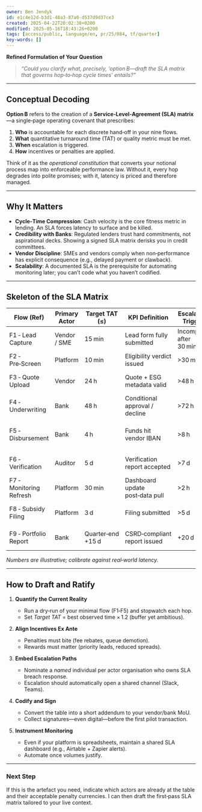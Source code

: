 ```yaml
---
owner: Ben Jendyk
id: e1c4e12d-b3d1-48a3-87a0-d537d9d37ce3
created: 2025-04-22T20:02:38+0200
modified: 2025-05-16T18:43:26+0200
tags: [access/public, language/en, pr/25/084, tf/quarter]
key-words: []
---
```


**Refined Formulation of Your Question**

> *“Could you clarify what, precisely, ‘option B—draft the SLA matrix that governs hop‑to‑hop cycle times’ entails?”*

---

## Conceptual Decoding

**Option B** refers to the creation of a **Service‑Level‑Agreement (SLA) matrix**—a single‑page operating covenant that prescribes:

1. **Who** is accountable for each discrete hand‑off in your nine flows.  
2. **What** quantitative turnaround time (TAT) or quality metric must be met.  
3. **When** escalation is triggered.  
4. **How** incentives or penalties are applied.

Think of it as the *operational constitution* that converts your notional process map into enforceable performance law. Without it, every hop degrades into polite promises; with it, latency is priced and therefore managed.

---

## Why It Matters

- **Cycle‑Time Compression**: Cash velocity is the core fitness metric in lending. An SLA forces latency to surface and be killed.  
- **Credibility with Banks**: Regulated lenders trust hard commitments, not aspirational decks. Showing a signed SLA matrix derisks you in credit committees.  
- **Vendor Discipline**: SMEs and vendors comply when non‑performance has explicit consequence (e.g., delayed payment or clawback).  
- **Scalability**: A documented SLA is the prerequisite for automating monitoring later; you can’t code what you haven’t codified.

---

## Skeleton of the SLA Matrix

| Flow (Ref) | Primary Actor | Target TAT (≤) | KPI Definition | Escalation Trigger | Consequence / Incentive |
|------------|---------------|----------------|----------------|--------------------|-------------------------|
| F1 ‑ Lead Capture | Vendor / SME | 15 min | Lead form fully submitted | Incomplete after 30 min | Auto‑nudge, lead relegated in queue |
| F2 ‑ Pre‑Screen | Platform | 10 min | Eligibility verdict issued | >30 min | €50 SLA credit to SME |
| F3 ‑ Quote Upload | Vendor | 24 h | Quote + ESG metadata valid | >48 h | Vendor moves to back‑of‑funnel |
| F4 ‑ Underwriting | Bank | 48 h | Conditional approval / decline | >72 h | Bank forfeits onboarding rebate |
| F5 ‑ Disbursement | Bank | 4 h | Funds hit vendor IBAN | >8 h | Escalate to bank COO; 25 bps fee rebate |
| F6 ‑ Verification | Auditor | 5 d | Verification report accepted | >7 d | Auditor removed from pool |
| F7 ‑ Monitoring Refresh | Platform | 30 min | Dashboard update post‑data pull | >2 h | Internal alert to ops lead |
| F8 ‑ Subsidy Filing | Platform | 3 d | Filing submitted | >5 d | Trigger manual project review |
| F9 ‑ Portfolio Report | Bank | Quarter‑end +15 d | CSRD‑compliant report issued | +20 d | Loss of green‑label on tranche |

*Numbers are illustrative; calibrate against real‑world latency.*

---

## How to Draft and Ratify

1. **Quantify the Current Reality**  
   - Run a dry‑run of your minimal flow (F1‑F5) and stopwatch each hop.  
   - Set *Target TAT* = best observed time × 1.2 (buffer yet ambitious).

2. **Align Incentives Ex Ante**  
   - Penalties must bite (fee rebates, queue demotion).  
   - Rewards must matter (priority leads, reduced spreads).

3. **Embed Escalation Paths**  
   - Nominate a *named* individual per actor organisation who owns SLA breach response.  
   - Escalation should automatically open a shared channel (Slack, Teams).

4. **Codify and Sign**  
   - Convert the table into a short addendum to your vendor/bank MoU.  
   - Collect signatures—even digital—before the first pilot transaction.

5. **Instrument Monitoring**  
   - Even if your platform is spreadsheets, maintain a shared SLA dashboard (e.g., Airtable + Zapier alerts).  
   - Automate once volumes justify.

---

### Next Step

If this is the artefact you need, indicate which actors are already at the table and their acceptable penalty currencies. I can then draft the first‑pass SLA matrix tailored to your live context.